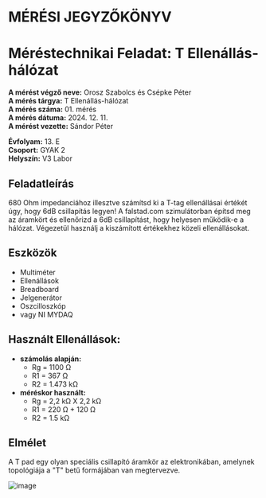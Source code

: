 # MÉRÉSI JEGYZŐKÖNYV
# Méréstechnikai Feladat: T Ellenállás-hálózat

**A mérést végző neve:** Orosz Szabolcs és Csépke Péter  
**A mérés tárgya:**  T Ellenállás-hálózat  
**A mérés száma:** 01. mérés  
**A mérés dátuma:** 2024. 12. 11.  
**A mérést vezette:** Sándor Péter  

**Évfolyam:** 13. E  
**Csoport:** GYAK 2  
**Helyszín:** V3 Labor  

## Feladatleírás  

680 Ohm impedanciához illesztve számítsd ki a T-tag ellenállásai értékét úgy, hogy 6dB csillapítás legyen! A falstad.com szimulátorban építsd meg az áramkört és ellenőrizd a 6dB csillapítást, hogy helyesen működik-e a hálózat. Végezetül használj a kiszámított értékekhez közeli ellenállásokat.

## Eszközök  
  - Multiméter  
  - Ellenállások  
  - Breadboard  
  - Jelgenerátor  
  - Oszcilloszkóp  
  - vagy NI MYDAQ  

##  Használt Ellenállások:  
  - **számolás alapján:**  
    - Rg = 1100 Ω  
    - R1 = 367 Ω  
    - R2 = 1.473 kΩ  
  - **méréskor használt:**  
    - Rg = 2,2 kΩ X 2,2 kΩ  
    - R1 = 220 Ω + 120 Ω  
    - R2 = 1.5 kΩ  

## Elmélet
A T pad egy olyan speciális csillapító áramkör az elektronikában, amelynek topológiája a "T" betű formájában van megtervezve.

![image](https://github.com/user-attachments/assets/f8a050fe-b4bb-428d-aca4-6a32b5ef768d)

